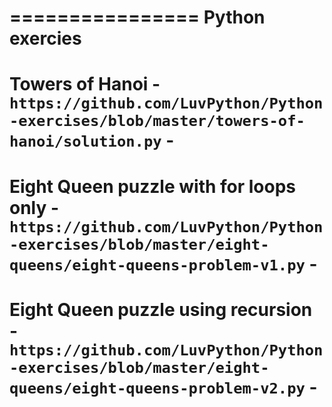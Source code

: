 ================
Python exercies
================

# Towers of Hanoi - `https://github.com/LuvPython/Python-exercises/blob/master/towers-of-hanoi/solution.py` -
# Eight Queen puzzle with for loops only - `https://github.com/LuvPython/Python-exercises/blob/master/eight-queens/eight-queens-problem-v1.py` - 
# Eight Queen puzzle using recursion - `https://github.com/LuvPython/Python-exercises/blob/master/eight-queens/eight-queens-problem-v2.py` - 
